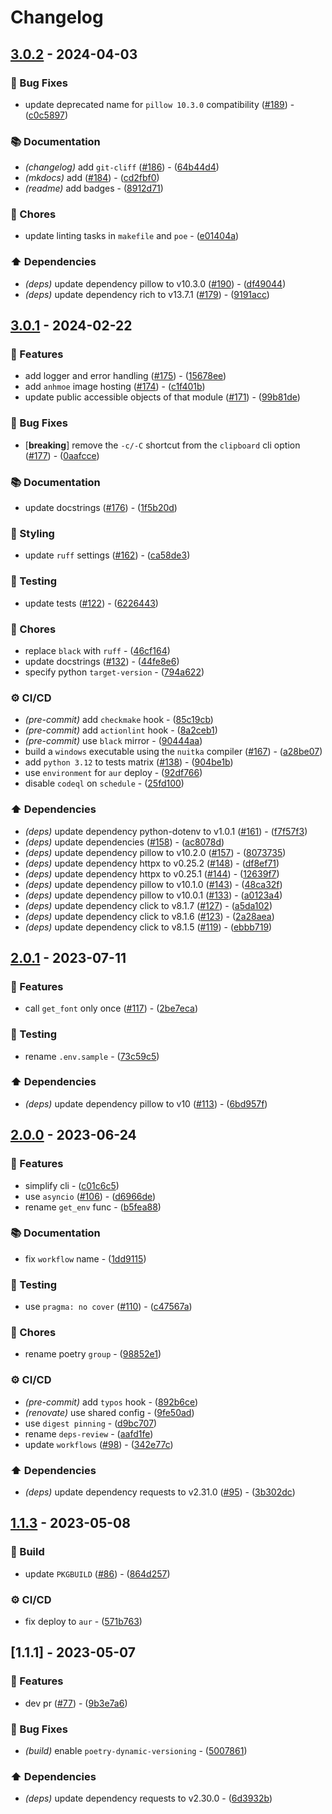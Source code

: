 # Changelog

## [3.0.2](https://github.com/DeadNews/images-upload-cli/compare/v3.0.1...v3.0.2) - 2024-04-03

### 🐛 Bug Fixes

- update deprecated name for `pillow 10.3.0` compatibility ([#189](https://github.com/DeadNews/images-upload-cli/issues/189)) - ([c0c5897](https://github.com/DeadNews/images-upload-cli/commit/c0c5897ad27c22c80ee7e2e7dbe7a6eaf6f3f4b5))

### 📚 Documentation

- _(changelog)_ add `git-cliff` ([#186](https://github.com/DeadNews/images-upload-cli/issues/186)) - ([64b44d4](https://github.com/DeadNews/images-upload-cli/commit/64b44d4cb1baa36679c6708702dfc63810385e14))
- _(mkdocs)_ add ([#184](https://github.com/DeadNews/images-upload-cli/issues/184)) - ([cd2fbf0](https://github.com/DeadNews/images-upload-cli/commit/cd2fbf0cd8de48db713c89dbd43c11d6a9400896))
- _(readme)_ add badges - ([8912d71](https://github.com/DeadNews/images-upload-cli/commit/8912d71b9a2a60090f072d666901e0b7abcd5144))

### 🧹 Chores

- update linting tasks in `makefile` and `poe` - ([e01404a](https://github.com/DeadNews/images-upload-cli/commit/e01404aad59b559f7d148fa3fed520b2e4a78942))

### ⬆️ Dependencies

- _(deps)_ update dependency pillow to v10.3.0 ([#190](https://github.com/DeadNews/images-upload-cli/issues/190)) - ([df49044](https://github.com/DeadNews/images-upload-cli/commit/df490441833f37ac17777e984015f9af4245c6e8))
- _(deps)_ update dependency rich to v13.7.1 ([#179](https://github.com/DeadNews/images-upload-cli/issues/179)) - ([9191acc](https://github.com/DeadNews/images-upload-cli/commit/9191acca8ff27f32e16afc4ae38360f73a9644ca))

## [3.0.1](https://github.com/DeadNews/images-upload-cli/compare/v2.0.1...v3.0.1) - 2024-02-22

### 🚀 Features

- add logger and error handling ([#175](https://github.com/DeadNews/images-upload-cli/issues/175)) - ([15678ee](https://github.com/DeadNews/images-upload-cli/commit/15678ee29bb848663d093407405bb496c85a4759))
- add `anhmoe` image hosting ([#174](https://github.com/DeadNews/images-upload-cli/issues/174)) - ([c1f401b](https://github.com/DeadNews/images-upload-cli/commit/c1f401b8f0e9d7dda089a912d8f4cacd03a54864))
- update public accessible objects of that module ([#171](https://github.com/DeadNews/images-upload-cli/issues/171)) - ([99b81de](https://github.com/DeadNews/images-upload-cli/commit/99b81de5e9bb7d31a2301908c4de44de17789ba2))

### 🐛 Bug Fixes

- [**breaking**] remove the `-c/-C` shortcut from the `clipboard` cli option ([#177](https://github.com/DeadNews/images-upload-cli/issues/177)) - ([0aafcce](https://github.com/DeadNews/images-upload-cli/commit/0aafcce7e63c0e5fdd35d9184b7d7bae185f4a53))

### 📚 Documentation

- update docstrings ([#176](https://github.com/DeadNews/images-upload-cli/issues/176)) - ([1f5b20d](https://github.com/DeadNews/images-upload-cli/commit/1f5b20dfa0ddf2065efbd21456fcd5a1c1f4b9a0))

### 🎨 Styling

- update `ruff` settings ([#162](https://github.com/DeadNews/images-upload-cli/issues/162)) - ([ca58de3](https://github.com/DeadNews/images-upload-cli/commit/ca58de3b98400bf586d06f03b6b55f6d7503a400))

### 🧪 Testing

- update tests ([#122](https://github.com/DeadNews/images-upload-cli/issues/122)) - ([6226443](https://github.com/DeadNews/images-upload-cli/commit/622644371147c16b5e872bdd9a06bf523cd749b4))

### 🧹 Chores

- replace `black` with `ruff` - ([46cf164](https://github.com/DeadNews/images-upload-cli/commit/46cf1644ee9e6d48b0b96305746da937a2365069))
- update docstrings ([#132](https://github.com/DeadNews/images-upload-cli/issues/132)) - ([44fe8e6](https://github.com/DeadNews/images-upload-cli/commit/44fe8e603682a4efdaccf030bfd68f56e65d55cf))
- specify python `target-version` - ([794a622](https://github.com/DeadNews/images-upload-cli/commit/794a622befd3d9c9e300057b0c8f088aa375c7b0))

### ⚙️ CI/CD

- _(pre-commit)_ add `checkmake` hook - ([85c19cb](https://github.com/DeadNews/images-upload-cli/commit/85c19cbd6b0e22cc7e5b192f62967581887c33a5))
- _(pre-commit)_ add `actionlint` hook - ([8a2ceb1](https://github.com/DeadNews/images-upload-cli/commit/8a2ceb140ffb94485a029d96f16e98b8de262e54))
- _(pre-commit)_ use `black` mirror - ([90444aa](https://github.com/DeadNews/images-upload-cli/commit/90444aa8b25c8e8b34f6c2d1db72ba934facceb4))
- build a `windows` executable using the `nuitka` compiler ([#167](https://github.com/DeadNews/images-upload-cli/issues/167)) - ([a28be07](https://github.com/DeadNews/images-upload-cli/commit/a28be079833a80cdfae5eb6bbb0d941647c5bc13))
- add `python 3.12` to tests matrix ([#138](https://github.com/DeadNews/images-upload-cli/issues/138)) - ([904be1b](https://github.com/DeadNews/images-upload-cli/commit/904be1b03d5faa6f09bb226efd655e412eaa6408))
- use `environment` for `aur` deploy - ([92df766](https://github.com/DeadNews/images-upload-cli/commit/92df76614c1860959d34f60d07903b3f258a6835))
- disable `codeql` on `schedule` - ([25fd100](https://github.com/DeadNews/images-upload-cli/commit/25fd10032f0b57c129c72bb98b19bbaf92c4ea18))

### ⬆️ Dependencies

- _(deps)_ update dependency python-dotenv to v1.0.1 ([#161](https://github.com/DeadNews/images-upload-cli/issues/161)) - ([f7f57f3](https://github.com/DeadNews/images-upload-cli/commit/f7f57f3006d81aa1fb42a365fcd97318a80d732b))
- _(deps)_ update dependencies ([#158](https://github.com/DeadNews/images-upload-cli/issues/158)) - ([ac8078d](https://github.com/DeadNews/images-upload-cli/commit/ac8078d41bfb28e33934e3d81666dbd8bb33078b))
- _(deps)_ update dependency pillow to v10.2.0 ([#157](https://github.com/DeadNews/images-upload-cli/issues/157)) - ([8073735](https://github.com/DeadNews/images-upload-cli/commit/8073735d0515ff31ca50ec50928337c3efc4f4fe))
- _(deps)_ update dependency httpx to v0.25.2 ([#148](https://github.com/DeadNews/images-upload-cli/issues/148)) - ([df8ef71](https://github.com/DeadNews/images-upload-cli/commit/df8ef7137f62f65f136d8d54219a45d4d5465749))
- _(deps)_ update dependency httpx to v0.25.1 ([#144](https://github.com/DeadNews/images-upload-cli/issues/144)) - ([12639f7](https://github.com/DeadNews/images-upload-cli/commit/12639f7d75270a1d69c8f02f8105583775231c5a))
- _(deps)_ update dependency pillow to v10.1.0 ([#143](https://github.com/DeadNews/images-upload-cli/issues/143)) - ([48ca32f](https://github.com/DeadNews/images-upload-cli/commit/48ca32fc39738d56d4746a5dc69e03f44a117a77))
- _(deps)_ update dependency pillow to v10.0.1 ([#133](https://github.com/DeadNews/images-upload-cli/issues/133)) - ([a0123a4](https://github.com/DeadNews/images-upload-cli/commit/a0123a49c055539c9d6190d417671da02d7bfb75))
- _(deps)_ update dependency click to v8.1.7 ([#127](https://github.com/DeadNews/images-upload-cli/issues/127)) - ([a5da102](https://github.com/DeadNews/images-upload-cli/commit/a5da1029c3087685464448bed15605ee6fd9d5d0))
- _(deps)_ update dependency click to v8.1.6 ([#123](https://github.com/DeadNews/images-upload-cli/issues/123)) - ([2a28aea](https://github.com/DeadNews/images-upload-cli/commit/2a28aea40fd6d4e33ad1b773cf5d60c3433940f2))
- _(deps)_ update dependency click to v8.1.5 ([#119](https://github.com/DeadNews/images-upload-cli/issues/119)) - ([ebbb719](https://github.com/DeadNews/images-upload-cli/commit/ebbb719e61b92dd3d79ecd0af4c71efe743ea922))

## [2.0.1](https://github.com/DeadNews/images-upload-cli/compare/v2.0.0...v2.0.1) - 2023-07-11

### 🚀 Features

- call `get_font` only once ([#117](https://github.com/DeadNews/images-upload-cli/issues/117)) - ([2be7eca](https://github.com/DeadNews/images-upload-cli/commit/2be7eca2a0a3fb2584be2e2f472e5b13649f9c06))

### 🧪 Testing

- rename `.env.sample` - ([73c59c5](https://github.com/DeadNews/images-upload-cli/commit/73c59c50fb1b927b071981ea1065ac14cd335fe0))

### ⬆️ Dependencies

- _(deps)_ update dependency pillow to v10 ([#113](https://github.com/DeadNews/images-upload-cli/issues/113)) - ([6bd957f](https://github.com/DeadNews/images-upload-cli/commit/6bd957f6ed7f54758c21a6631cf611d17e542efe))

## [2.0.0](https://github.com/DeadNews/images-upload-cli/compare/v1.1.3...v2.0.0) - 2023-06-24

### 🚀 Features

- simplify cli - ([c01c6c5](https://github.com/DeadNews/images-upload-cli/commit/c01c6c53db06999009bbbfda7009f81ee2d4af07))
- use `asyncio` ([#106](https://github.com/DeadNews/images-upload-cli/issues/106)) - ([d6966de](https://github.com/DeadNews/images-upload-cli/commit/d6966deac152c974a9d0e73c3674859877e76dcc))
- rename `get_env` func - ([b5fea88](https://github.com/DeadNews/images-upload-cli/commit/b5fea88d7cb929340411b25afc9d7cbbb7ebfd70))

### 📚 Documentation

- fix `workflow` name - ([1dd9115](https://github.com/DeadNews/images-upload-cli/commit/1dd91159420a93b877ab3881b5164952756ff9c4))

### 🧪 Testing

- use `pragma: no cover` ([#110](https://github.com/DeadNews/images-upload-cli/issues/110)) - ([c47567a](https://github.com/DeadNews/images-upload-cli/commit/c47567a3eccf2f17bfae1d252854b39c336d5f44))

### 🧹 Chores

- rename poetry `group` - ([98852e1](https://github.com/DeadNews/images-upload-cli/commit/98852e134d1810ed3d12cbccc7ede5ceae6c78a4))

### ⚙️ CI/CD

- _(pre-commit)_ add `typos` hook - ([892b6ce](https://github.com/DeadNews/images-upload-cli/commit/892b6cebf0c2cd047467cf6220f4d3d91266ece4))
- _(renovate)_ use shared config - ([9fe50ad](https://github.com/DeadNews/images-upload-cli/commit/9fe50ad0c2bf4fdcc69d33bb719144a0ab683dbe))
- use `digest pinning` - ([d9bc707](https://github.com/DeadNews/images-upload-cli/commit/d9bc707990478082e22c0bcc5f10d3aa2575f6f9))
- rename `deps-review` - ([aafd1fe](https://github.com/DeadNews/images-upload-cli/commit/aafd1fe60484a4ae3f6b7cd91cf68ecc8fc23c1a))
- update `workflows` ([#98](https://github.com/DeadNews/images-upload-cli/issues/98)) - ([342e77c](https://github.com/DeadNews/images-upload-cli/commit/342e77cba5d31ce778eea876ba44485f12062f6b))

### ⬆️ Dependencies

- _(deps)_ update dependency requests to v2.31.0 ([#95](https://github.com/DeadNews/images-upload-cli/issues/95)) - ([3b302dc](https://github.com/DeadNews/images-upload-cli/commit/3b302dc67172fc0e3cf62d82d37ad09204cf8e86))

## [1.1.3](https://github.com/DeadNews/images-upload-cli/compare/v1.1.1...v1.1.3) - 2023-05-08

### 👷 Build

- update `PKGBUILD` ([#86](https://github.com/DeadNews/images-upload-cli/issues/86)) - ([864d257](https://github.com/DeadNews/images-upload-cli/commit/864d257202732bdd31af81fe0c705cae5e00f3d2))

### ⚙️ CI/CD

- fix deploy to `aur` - ([571b763](https://github.com/DeadNews/images-upload-cli/commit/571b7639a01b227f82748ffb6468af88d2c9b89d))

## [1.1.1] - 2023-05-07

### 🚀 Features

- dev pr ([#77](https://github.com/DeadNews/images-upload-cli/issues/77)) - ([9b3e7a6](https://github.com/DeadNews/images-upload-cli/commit/9b3e7a68e21d343e03634eff7e1ac55b8448d276))

### 🐛 Bug Fixes

- _(build)_ enable `poetry-dynamic-versioning` - ([5007861](https://github.com/DeadNews/images-upload-cli/commit/50078619083700a8f8fc0765ac05c272f08cf3a3))

### ⬆️ Dependencies

- _(deps)_ update dependency requests to v2.30.0 - ([6d3932b](https://github.com/DeadNews/images-upload-cli/commit/6d3932b28a81d9ee0db85cc1ad8e54c05376a658))

<!-- generated by git-cliff -->
